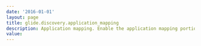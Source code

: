 ```yaml
---
date: '2016-01-01'
layout: page
title: glide.discovery.application_mapping
description: Application mapping. Enable the application mapping portion of Discovery
value:  
---
```

